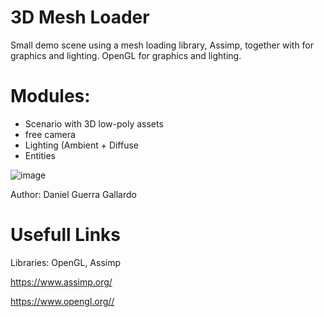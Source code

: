 
# 3D Mesh Loader

Small demo scene using a mesh loading library, Assimp, together with  for graphics and lighting. OpenGL for graphics and lighting. 

# Modules:
- Scenario with 3D low-poly assets
- free camera
- Lighting (Ambient + Diffuse
- Entities

![image](https://user-images.githubusercontent.com/61831013/125994072-53480a82-5f0e-4386-8ab2-f4e1c9beb4be.png)

Author: Daniel Guerra Gallardo

# Usefull Links

Libraries: OpenGL, Assimp

https://www.assimp.org/

https://www.opengl.org//


